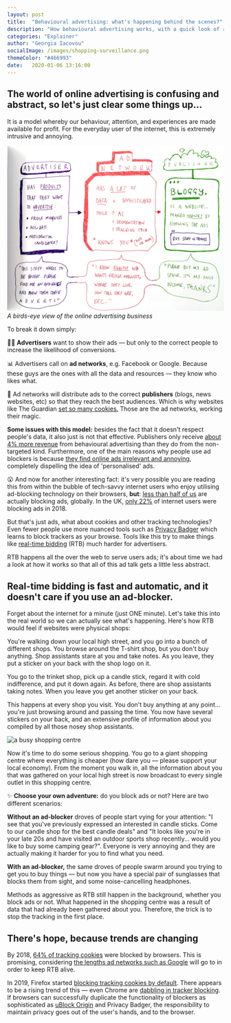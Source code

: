 ```yaml
---
layout: post
title:  "Behavioural advertising: what's happening behind the scenes?"
description: "How behavioural advertising works, with a quick look of real-time bidding and how ad-blockers do not prevent all these things."
categories: "Explainer"
author: "Georgia Iacovou"
socialImage: /images/shopping-surveillance.png
themeColor: "#466993"
date:   2020-01-06 13:16:00
---
```


## The world of online advertising is confusing and abstract, so let's just clear some things up...

It is a model whereby our behaviour, attention, and experiences are made available for profit. For the everyday user of the internet, this is extremely intrusive and annoying.

![diagram of how online ads are published](/images/evil-connector.jpg)
*A birds-eye view of the online advertising business*

To break it down simply:

🤹‍♂️ **Advertisers** want to show their ads — but only to the correct people to increase the likelihood of conversions.

📊 Advertisers call on **ad networks**, e.g. Facebook or Google. Because these guys are the ones with all the data and resources — they know who likes what.

🧩 Ad networks will distribute ads to the correct **publishers** (blogs, news websites, etc) so that they reach the best audiences. Which is why websites like The Guardian [set so many cookies.](https://trackertracker.io/?domain=https://www.guardian.co.uk) Those are the ad networks, working their magic.

**Some issues with this model:** besides the fact that it doesn't respect people's data, it also just is not that effective. Publishers only receive [about 4% more revenue](https://www.wsj.com/articles/behavioral-ad-targeting-not-paying-off-for-publishers-study-suggests-11559167195?redirect=amp#click=https://t.co/ai1PWrLffM) from behavioural advertising than they do from the non-targeted kind. Furthermore, one of the main reasons why people use ad blockers is because [they find online ads irrelevant and annoying](https://www.digitalinformationworld.com/2019/04/global-ad-blocking-behaviors-infographic.html), completely dispelling the idea of 'personalised' ads.

😮 And now for another interesting fact: it's very possible you are reading this from within the bubble of tech-savvy internet users who enjoy utilising ad-blocking technology on their browsers, **but**: [less than half of us](https://www.forbes.com/sites/tjmccue/2019/03/19/47-percent-of-consumers-are-blocking-ads/#592935b92037) are actually blocking ads, globally. In the UK, [only 22%](https://www.emarketer.com/content/ad-blocking-in-the-uk-2018) of internet users were blocking ads in 2018.

But that's just ads, what about cookies and other tracking technologies? Even fewer people use more nuanced tools such as [Privacy Badger](https://www.eff.org/privacybadger) which learns to block trackers as your browse. Tools like this try to make things like [real-time bidding](https://metomic.io/blog/main/2019/03/29/RTB-fast-secret-auctions-with-your-data/html) (RTB) much harder for advertisers.

RTB happens all the over the web to serve users ads; it's about time we had a look at how it works so that all of this ad talk gets a little less abstract.

## Real-time bidding is fast and automatic, and it doesn't care if you use an ad-blocker.

Forget about the internet for a minute (just ONE minute). Let's take this into the real world so we can actually see what's happening. Here's how RTB would feel if websites were physical shops:

You're walking down your local high street, and you go into a bunch of different shops. You browse around the T-shirt shop, but you don't buy anything. Shop assistants stare at you and take notes. As you leave, they put a sticker on your back with the shop logo on it.

You go to the trinket shop, pick up a candle stick, regard it with cold indifference, and put it down again. As before, there are shop assistants taking notes. When you leave you get another sticker on your back.

This happens at every shop you visit. You don't buy anything at any point... you're just browsing around and passing the time. You now have several stickers on your back, and an extensive profile of information about you compiled by all those nosey shop assistants. 

![a busy shopping centre](/images/shopping-surveillance.png)

Now it's time to do some serious shopping. You go to a giant shopping centre where everything is cheaper (how dare you — please support your local economy). From the moment you walk in, all the information about you that was gathered on your local high street is now broadcast to every single outlet in this shopping centre. 

✨ **Choose your own adventure:** do you block ads or not? Here are two different scenarios:

**Without an ad-blocker** droves of people start vying for your attention: "I see that you've previously expressed an interested in candle sticks. Come to our candle shop for the best candle deals" and "It looks like you're in your late 20s and have visited an outdoor sports shop recently... would you like to buy some camping gear?". Everyone is very annoying and they are actually making it harder for you to find what you need.

**With an ad-blocker,** the same droves of people swarm around you trying to get you to buy things  — but now you have a special pair of sunglasses that blocks them from sight, and some noise-cancelling headphones. 

Methods as aggressive as RTB still happen in the background, whether you block ads or not. What happened in the shopping centre was a result of data that had already been gathered about you. Therefore, the trick is to stop the tracking in the first place.

## There's hope, because trends are changing

By 2018, [64% of tracking cookies](https://www.mediapost.com/publications/article/316757/64-of-tracking-cookies-are-blocked-deleted-by-we.html) were blocked by browsers. This is promising, considering [the lengths ad networks such as Google](https://metomic.io/blog/main/2019/09/05/google-gdpr-workaround.html) will go to in order to keep RTB alive.

In 2019, Firefox started [blocking tracking cookies by default](https://blog.mozilla.org/blog/2019/09/03/todays-firefox-blocks-third-party-tracking-cookies-and-cryptomining-by-default/). There appears to be a rising trend of this — even Chrome are [dabbling in tracker blocking](https://www.bleepingcomputer.com/news/google/google-chrome-starts-testing-third-party-cookie-blocking/). If browsers can successfully duplicate the functionality of blockers as sophisticated as [uBlock Origin](https://www.bleepingcomputer.com/news/google/google-chrome-starts-testing-third-party-cookie-blocking/) and Privacy Badger, the responsibility to maintain privacy goes out of the user's hands, and to the browser.